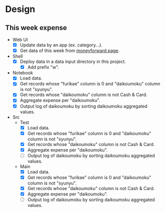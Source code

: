 # Design
## This week expense
- Web UI
  - [x] Update data by an app (ex. category...).
  - [x] Get data of this week from [moneyforward page](https://moneyforward.com/cf).
- Shell
  - [x] Deploy data in a data input directory in this project.
    - [x] Add prefix "w<weeknum>".
- Notebook
  - [x] Load data.
  - [x] Get records whose "furikae" column is 0 and "daikoumoku" column is not "syunyu".
  - [x] Get records whose "daikoumoku" column is not Cash & Card.
  - [x] Aggregate expense per "daikoumoku".
  - [x] Output log of daikoumoku by sorting daikoumoku aggregated values.
- Src
  - Test
    - [x] Load data.
    - [x] Get records whose "furikae" column is 0 and "daikoumoku" column is not "syunyu".
    - [x] Get records whose "daikoumoku" column is not Cash & Card.
    - [x] Aggregate expense per "daikoumoku".
    - [ ] Output log of daikoumoku by sorting daikoumoku aggregated values.
  - Main
    - [x] Load data.
    - [x] Get records whose "furikae" column is 0 and "daikoumoku" column is not "syunyu".
    - [x] Get records whose "daikoumoku" column is not Cash & Card.
    - [x] Aggregate expense per "daikoumoku".
    - [ ] Output log of daikoumoku by sorting daikoumoku aggregated values.
